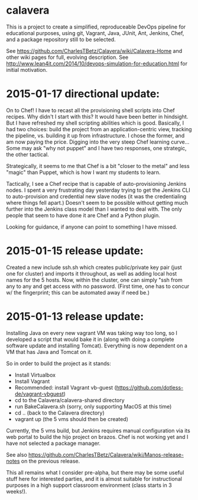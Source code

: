 calavera
========

This is a project to create a simplified, reproduceable DevOps pipeline for educational purposes, using git, Vagrant, Java, JUnit, Ant, Jenkins, Chef, and a package repository still to be selected.  

See https://github.com/CharlesTBetz/Calavera/wiki/Calavera-Home and other wiki pages for full, evolving description. See http://www.lean4it.com/2014/10/devops-simulation-for-education.html for initial motivation. 

2015-01-17 directional update:
========
On to Chef! I have to recast all the provisioning shell scripts into Chef recipes. Why didn't I start with this? It would have been better in hindsight. But I have refreshed my shell scripting abilities which is good. Basically, I had two choices: build the project from an application-centric view, tracking the pipeline, vs. building it up from infrastructure. I chose the former, and am now paying the price. Digging into the very steep Chef learning curve... 
Some may ask "why not puppet" and I have two responses, one strategic, the other tactical. 

Strategically, it seems to me that Chef is a bit "closer to the metal" and less "magic" than Puppet, which is how I want my students to learn. 

Tactically, I see a Chef recipe that is capable of auto-provisioning Jenkins nodes. I spent a very frustrating day yesterday trying to get the Jenkins CLI to auto-provision and credential new slave nodes (it was the credentialing where things fell apart.) Doesn't seem to be possible without getting much further into the Jenkins class model than I wanted to deal with. The only people that seem to have done it are Chef and a Python plugin. 

Looking for guidance, if anyone can point to something I have missed. 

2015-01-15 release update:
========
Created a new include ssh.sh which creates public/private key pair (just one for cluster) and imports it throughout, as well as adding local host names for the 5 hosts. Now, within the cluster, one can simply "ssh <hostname> from any to any and get access with no password. (First time, one has to concur w/ the fingerprint; this can be automated away if need be.)

2015-01-13 release update:
========

Installing Java on every new vagrant VM was taking way too long, so I developed a script that would bake it in (along with doing a complete software update and installing Tomcat). Everything is now dependent on a VM that has Java and Tomcat on it. 

So in order to build the project as it stands:

- Install Virtualbox
- Install Vagrant
- Recommended: install Vagrant vb-guest (https://github.com/dotless-de/vagrant-vbguest)
- cd to the Calavera/calavera-shared directory
- run BakeCalavera.sh (sorry, only supporting MacOS at this time)
- cd .. (back to the Calavera directory)
- vagrant up (the 5 vms should then be created)

Currently, the 5 vms build, but Jenkins requires manual configuration via its web portal to build the hijo project on brazos. Chef is not working yet and I have not selected a package manager.

See also https://github.com/CharlesTBetz/Calavera/wiki/Manos-release-notes on the previous release.

This all remains what I consider pre-alpha, but there may be some useful stuff here for interested parties, and it is almost suitable for instructional purposes in a high support classroom environment (class starts in 3 weeks!). 
